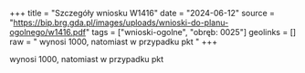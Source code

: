 +++
title = "Szczegóły wniosku W1416"
date = "2024-06-12"
source = "https://bip.brg.gda.pl/images/uploads/wnioski-do-planu-ogolnego/w1416.pdf"
tags = ["wnioski-ogolne", "obręb: 0025"]
geolinks = []
raw = " wynosi 1000, natomiast w przypadku pkt "
+++

 wynosi 1000, natomiast w przypadku pkt 


